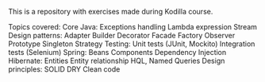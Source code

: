 This is a repository with exercises made during Kodilla course.

Topics covered:
Core Java:
Exceptions handling
Lambda expression
Stream
Design patterns:
Adapter
Builder
Decorator
Facade
Factory
Observer
Prototype
Singleton
Strategy
Testing:
Unit tests (JUnit, Mockito)
Integration tests (Selenium)
Spring:
Beans
Components
Dependency Injection
Hibernate:
Entities
Entity relationship
HQL, Named Queries
Design principles:
SOLID
DRY
Clean code
